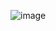 ![image](https://user-images.githubusercontent.com/114208839/200162912-b61f8ea9-b735-4b15-a5fa-4769685c5602.png)
